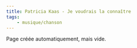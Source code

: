 ```yaml
---
title: Patricia Kaas - Je voudrais la connaître
tags:
    - musique/chanson
---
```


Page créée automatiquement, mais vide.
